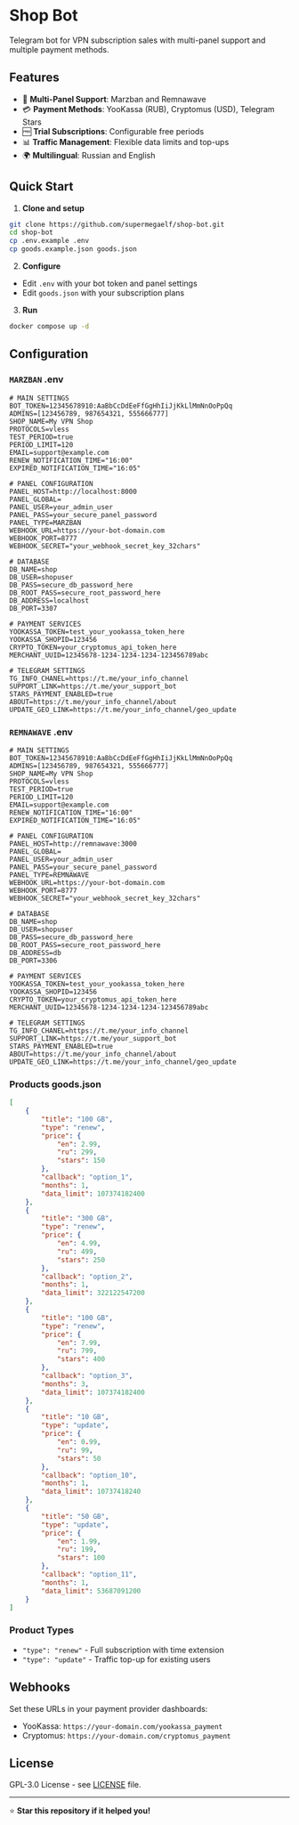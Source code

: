 # Shop Bot

Telegram bot for VPN subscription sales with multi-panel support and multiple payment methods.

## Features

- 🎯 **Multi-Panel Support**: Marzban and Remnawave
- 💳 **Payment Methods**: YooKassa (RUB), Cryptomus (USD), Telegram Stars
- 🆓 **Trial Subscriptions**: Configurable free periods
- 📊 **Traffic Management**: Flexible data limits and top-ups
- 🌍 **Multilingual**: Russian and English

## Quick Start

1. **Clone and setup**
```bash
git clone https://github.com/supermegaelf/shop-bot.git
cd shop-bot
cp .env.example .env
cp goods.example.json goods.json
```

2. **Configure**
- Edit `.env` with your bot token and panel settings
- Edit `goods.json` with your subscription plans

3. **Run**
```bash
docker compose up -d
```

## Configuration

### `MARZBAN` .env
```env
# MAIN SETTINGS
BOT_TOKEN=12345678910:AaBbCcDdEeFfGgHhIiJjKkLlMmNnOoPpQq
ADMINS=[123456789, 987654321, 555666777]
SHOP_NAME=My VPN Shop
PROTOCOLS=vless
TEST_PERIOD=true
PERIOD_LIMIT=120
EMAIL=support@example.com
RENEW_NOTIFICATION_TIME="16:00"
EXPIRED_NOTIFICATION_TIME="16:05"

# PANEL CONFIGURATION
PANEL_HOST=http://localhost:8000
PANEL_GLOBAL=
PANEL_USER=your_admin_user
PANEL_PASS=your_secure_panel_password
PANEL_TYPE=MARZBAN
WEBHOOK_URL=https://your-bot-domain.com
WEBHOOK_PORT=8777
WEBHOOK_SECRET="your_webhook_secret_key_32chars"

# DATABASE
DB_NAME=shop
DB_USER=shopuser
DB_PASS=secure_db_password_here
DB_ROOT_PASS=secure_root_password_here
DB_ADDRESS=localhost
DB_PORT=3307

# PAYMENT SERVICES
YOOKASSA_TOKEN=test_your_yookassa_token_here
YOOKASSA_SHOPID=123456
CRYPTO_TOKEN=your_cryptomus_api_token_here
MERCHANT_UUID=12345678-1234-1234-1234-123456789abc

# TELEGRAM SETTINGS
TG_INFO_CHANEL=https://t.me/your_info_channel
SUPPORT_LINK=https://t.me/your_support_bot
STARS_PAYMENT_ENABLED=true
ABOUT=https://t.me/your_info_channel/about
UPDATE_GEO_LINK=https://t.me/your_info_channel/geo_update
```

### `REMNAWAVE` .env
```env
# MAIN SETTINGS
BOT_TOKEN=12345678910:AaBbCcDdEeFfGgHhIiJjKkLlMmNnOoPpQq
ADMINS=[123456789, 987654321, 555666777]
SHOP_NAME=My VPN Shop
PROTOCOLS=vless
TEST_PERIOD=true
PERIOD_LIMIT=120
EMAIL=support@example.com
RENEW_NOTIFICATION_TIME="16:00"
EXPIRED_NOTIFICATION_TIME="16:05"

# PANEL CONFIGURATION
PANEL_HOST=http://remnawave:3000
PANEL_GLOBAL=
PANEL_USER=your_admin_user
PANEL_PASS=your_secure_panel_password
PANEL_TYPE=REMNAWAVE
WEBHOOK_URL=https://your-bot-domain.com
WEBHOOK_PORT=8777
WEBHOOK_SECRET="your_webhook_secret_key_32chars"

# DATABASE
DB_NAME=shop
DB_USER=shopuser
DB_PASS=secure_db_password_here
DB_ROOT_PASS=secure_root_password_here
DB_ADDRESS=db
DB_PORT=3306

# PAYMENT SERVICES
YOOKASSA_TOKEN=test_your_yookassa_token_here
YOOKASSA_SHOPID=123456
CRYPTO_TOKEN=your_cryptomus_api_token_here
MERCHANT_UUID=12345678-1234-1234-1234-123456789abc

# TELEGRAM SETTINGS
TG_INFO_CHANEL=https://t.me/your_info_channel
SUPPORT_LINK=https://t.me/your_support_bot
STARS_PAYMENT_ENABLED=true
ABOUT=https://t.me/your_info_channel/about
UPDATE_GEO_LINK=https://t.me/your_info_channel/geo_update
```

### Products goods.json
```json
[
    {
        "title": "100 GB",
        "type": "renew",
        "price": {
            "en": 2.99,
            "ru": 299,
            "stars": 150
        },
        "callback": "option_1",
        "months": 1,
        "data_limit": 107374182400
    },
    {
        "title": "300 GB",
        "type": "renew",
        "price": {
            "en": 4.99,
            "ru": 499,
            "stars": 250
        },
        "callback": "option_2",
        "months": 1,
        "data_limit": 322122547200
    },
    {
        "title": "100 GB",
        "type": "renew",
        "price": {
            "en": 7.99,
            "ru": 799,
            "stars": 400
        },
        "callback": "option_3",
        "months": 3,
        "data_limit": 107374182400
    },
    {
        "title": "10 GB",
        "type": "update",
        "price": {
            "en": 0.99,
            "ru": 99,
            "stars": 50
        },
        "callback": "option_10",
        "months": 1,
        "data_limit": 10737418240
    },
    {
        "title": "50 GB",
        "type": "update",
        "price": {
            "en": 1.99,
            "ru": 199,
            "stars": 100
        },
        "callback": "option_11",
        "months": 1,
        "data_limit": 53687091200
    }
]
```

### Product Types
- `"type": "renew"` - Full subscription with time extension
- `"type": "update"` - Traffic top-up for existing users

## Webhooks

Set these URLs in your payment provider dashboards:
- YooKassa: `https://your-domain.com/yookassa_payment`
- Cryptomus: `https://your-domain.com/cryptomus_payment`

## License

GPL-3.0 License - see [LICENSE](LICENSE) file.

---

⭐ **Star this repository if it helped you!**
